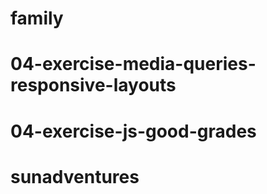 # family
# 04-exercise-media-queries-responsive-layouts
# 04-exercise-js-good-grades
# sunadventures
